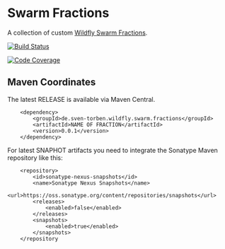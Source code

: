 # Swarm Fractions
A collection of custom [Wildfly Swarm Fractions](https://wildfly-swarm.gitbooks.io/wildfly-swarm-users-guide/fraction_authoring.html). 

[![Build Status](https://travis-ci.org/sventorben/swarm-fractions.svg?branch=master)](https://travis-ci.org/sventorben/swarm-fractions)

[![Code Coverage](https://img.shields.io/codecov/c/github/sventorben/swarm-fractions/master.svg)](https://codecov.io/github/sventorben/swarm-fractions?branch=master)

## Maven Coordinates

The latest RELEASE is available via Maven Central.

```
    <dependency>
        <groupId>de.sven-torben.wildfly.swarm.fractions</groupId>
        <artifactId>NAME OF FRACTION</artifactId>
        <version>0.0.1</version>
    </dependency>
```

For latest SNAPHOT artifacts you need to integrate the Sonatype Maven repository like this: 

```
    <repository>
        <id>sonatype-nexus-snapshots</id>
        <name>Sonatype Nexus Snapshots</name>
        <url>https://oss.sonatype.org/content/repositories/snapshots</url>
        <releases>
            <enabled>false</enabled>
        </releases>
        <snapshots>
            <enabled>true</enabled>
        </snapshots>
    </repository
```
